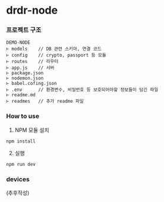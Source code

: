 # drdr-node

### 프로젝트 구조

```
DEMO-NODE
⊢ models    // DB 관련 스키마, 연결 코드
⊢ config    // crypto, passport 등 모듈
⊢ routes    // 라우터
⊢ app.js    // 서버
⊢ package.json
⊢ nodemon.json
⊢ babel.cofing.json
⊢ .env      // 환경변수, 비밀번호 등 보호되어야할 정보들이 담긴 파일
⊢ readme.md
⊢ readmes   // 추가 readme 파일
```

### How to use

1. NPM 모듈 설치

```
npm install
```

2. 실행

```
npm run dev
```

### devices

(추후작성)

